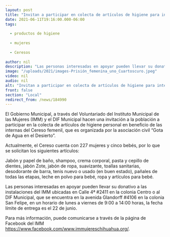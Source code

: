 ```yaml
---
layout: post
title: "Invitan a participar en colecta de artículos de higiene para internas del Cereso"
date: 2021-06-11T19:16:00.000-06:00
tags:
  
  - productos de higiene
  
  - mujeres
  
  - Ceresos
  
author: nil
description: "Las personas interesadas en apoyar pueden llevar su donativo a las instalaciones del IMM ubicadas en Calle 4ª #2411 en la colonia Centro o al DIF Municipal"
image: "/uploads/2021/images-Prisión_femenina_uno_Cuartoscuro.jpeg"
video: nil
audio: nil
alt: "Invitan a participar en colecta de artículos de higiene para internas del Cereso"
front: false
section: "Local"
redirect_from: /news/184990
---
```


El Gobierno Municipal, a través del Voluntariado del Instituto Municipal de las Mujeres (IMM) y el DIF Municipal hacen una invitación a la población a participar en la colecta de artículos de higiene personal en beneficio de las internas del Cereso femenil, que es organizada por la asociación civil “Gota de Agua en el Desierto”.

Actualmente, el Cereso cuenta con 227 mujeres y cinco bebés, por lo que se solicitan los siguientes artículos:

Jabón y papel de baño, shampoo, crema corporal, pasta y cepillo de dientes, jabón Zote, jabón de ropa, suavizante, toallas sanitarias, desodorante de barra, tenis nuevo o usado (en buen estado), pañales de todas las etapas, leche en polvo para bebé, ropa y artículos para bebé.

Las personas interesadas en apoyar pueden llevar su donativo a las instalaciones del IMM ubicadas en Calle 4ª #2411 en la colonia Centro o al DIF Municipal, que se encuentra en la avenida Glandorff #4106 en la colonia San Felipe, en un horario de lunes a viernes de 9:00 a 14:00 horas, la fecha límite de entrega es el 22 de junio.

Para más información, puede comunicarse a través de la página de Facebook del IMM https://www.facebook.com/www.immujereschihuahua.org/.